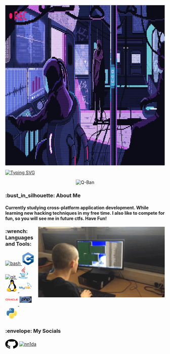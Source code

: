 <img align="center" src="https://github.com/Q-Ban/Q-Ban/blob/main/img/wallpaper.gif" alt="Hickiando" height="506" width="835" />

<a href="https://git.io/typing-svg"><img src="https://readme-typing-svg.demolab.com?font=Fira+Code&size=23&duration=4000&pause=1000&color=FF0055&center=true&vCenter=true&multiline=true&width=1100&height=100&lines=Hi+%F0%9F%91%8B%2C+I'm+QBan!;CTF+Player+%7C+Cybersecurity+enthusiast+%7C+Red+Team;Vulnerable+Machine+%E2%80%A2+Content+Development+%E2%80%A2+Offensive+Security+%E2%80%A2+Hobby%F0%9F%8F%B4%E2%80%8D%E2%98%A0%EF%B8%8FExplorer" alt="Typing SVG" /></a>

<p align="center"> <img src="https://komarev.com/ghpvc/?username=Q-Ban&label=Profile+views&color=b60e0e&style=plastic" alt="Q-Ban" /></p>


<h3 align="left">:bust_in_silhouette: About Me</h3>
<h4 align="justificate"  color="red"> Currently studying cross-platform application development. While learning new hacking techniques in my free time. I also like to compete for fun, so you will see me in future ctfs. Have Fun!</h4>

<img align="right" width="400" src="https://github.com/Q-Ban/Q-Ban/blob/main/img/gg.gif" alt="Hickiando"/>

<h3 align="left">:wrench: Languages and Tools:</h3>
<p align="left"> 
    <a href="https://www.gnu.org/software/bash/" target="_blank" rel="noreferrer"> 
        <img src="https://www.vectorlogo.zone/logos/gnu_bash/gnu_bash-icon.svg" alt="bash" width="40" height="40"/> 
    </a> 
    <a href="https://www.w3schools.com/cpp/" target="_blank" rel="noreferrer"> 
        <img src="https://raw.githubusercontent.com/devicons/devicon/master/icons/cplusplus/cplusplus-original.svg" alt="cplusplus" width="40" height="40"/> 
    </a> 
    <a href="https://git-scm.com/" target="_blank" rel="noreferrer"> 
        <img src="https://www.vectorlogo.zone/logos/git-scm/git-scm-icon.svg" alt="git" width="40" height="40"/> 
    </a> 
    <a href="https://www.java.com" target="_blank" rel="noreferrer"> 
        <img src="https://raw.githubusercontent.com/devicons/devicon/master/icons/java/java-original.svg" alt="java" width="40" height="40"/> 
    </a> 
    <a href="https://www.linux.org/" target="_blank" rel="noreferrer"> 
        <img src="https://raw.githubusercontent.com/devicons/devicon/master/icons/linux/linux-original.svg" alt="linux" width="40" height="40"/> 
    </a> 
    <a href="https://www.mysql.com/" target="_blank" rel="noreferrer"> 
        <img src="https://raw.githubusercontent.com/devicons/devicon/master/icons/mysql/mysql-original-wordmark.svg" alt="mysql" width="40" height="40"/> 
    </a> 
    <a href="https://www.oracle.com/" target="_blank" rel="noreferrer"> 
        <img src="https://raw.githubusercontent.com/devicons/devicon/master/icons/oracle/oracle-original.svg" alt="oracle" width="40" height="40"/> 
    </a> 
    <a href="https://www.php.net" target="_blank" rel="noreferrer"> 
        <img src="https://raw.githubusercontent.com/devicons/devicon/master/icons/php/php-original.svg" alt="php" width="40" height="40"/> 
    </a> 
    <a href="https://www.python.org" target="_blank" rel="noreferrer"> 
        <img src="https://raw.githubusercontent.com/devicons/devicon/master/icons/python/python-original.svg" alt="python" width="40" height="40"/> 
    </a> 
</p>
<h3 align="left">:envelope: My Socials</h3>
<p align="left">
<a href="https://github.com/Q-Ban" target="blank"><img align="center" src="https://raw.githubusercontent.com/FedericoManzano/bodystyle-iconos/master/svg/bs-github.svg" alt="Q-Ban" height="30" width="40" /></a>
<a href="https://twitter.com/_QBann" target="blank"><img align="center" src="https://raw.githubusercontent.com/rahuldkjain/github-profile-readme-generator/master/src/images/icons/Social/twitter.svg" alt="nn1da" height="30" width="40" /></a>
</p>
